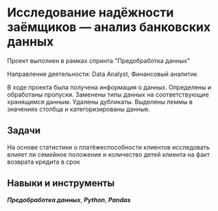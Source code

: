 ﻿# Исследование надёжности заёмщиков — анализ банковских данных

Проект выполнен в рамках спринта "Предобработка данных"

Направление деятельности: Data Analyst, Финансовый аналитик

В ходе проекта была получена информация о данных. Определены и обработаны пропуски. Заменены типы данных на соответствующие хранящимся данным. Удалены дубликаты. Выделены леммы в значениях столбца и категоризированы данные.


## Задачи
На основе статистики о платёжеспособности клиентов исследовать влияет ли семейное положение и количество детей клиента на факт возврата кредита в срок

## Навыки и инструменты
***Предобработка данных***, ***Python***, ***Pandas***